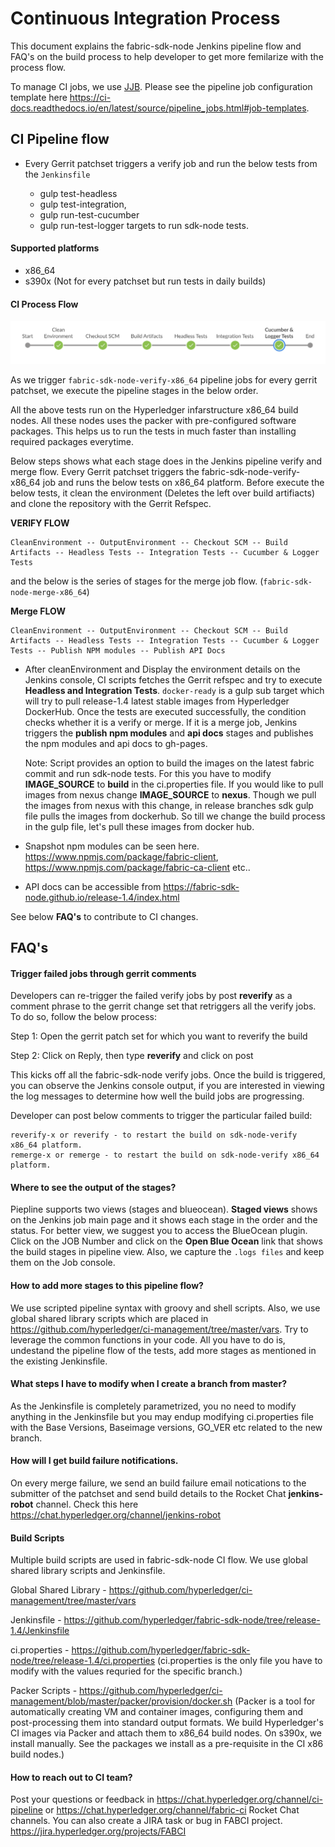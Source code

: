 # Continuous Integration Process

This document explains the fabric-sdk-node Jenkins pipeline flow and FAQ's on the
build process to help developer to get more femilarize with the process flow.

To manage CI jobs, we use [JJB](https://docs.openstack.org/infra/jenkins-job-builder).
Please see the pipeline job configuration template here https://ci-docs.readthedocs.io/en/latest/source/pipeline_jobs.html#job-templates.

## CI Pipeline flow

- Every Gerrit patchset triggers a verify job and run the below tests from the `Jenkinsfile`

  - gulp test-headless
  - gulp test-integration,
  - gulp run-test-cucumber
  - gulp run-test-logger targets to run sdk-node tests.

#### Supported platforms

- x86_64
- s390x (Not for every patchset but run tests in daily builds)

#### CI Process Flow

![](images/sdk_node_pipeline_flow.png)

As we trigger `fabric-sdk-node-verify-x86_64` pipeline jobs for every gerrit patchset, we execute
the pipeline stages in the below order.

All the above tests run on the Hyperledger infarstructure x86_64 build nodes. All these nodes uses
the packer with pre-configured software packages. This helps us to run the tests in much faster than
installing required packages everytime.

Below steps shows what each stage does in the Jenkins pipeline verify and merge flow. Every
Gerrit patchset triggers the fabric-sdk-node-verify-x86_64 job and runs the below tests on x86_64 platform.
Before execute the below tests, it clean the environment (Deletes the left over build artifiacts) and
clone the repository with the Gerrit Refspec.

 **VERIFY FLOW**

    CleanEnvironment -- OutputEnvironment -- Checkout SCM -- Build Artifacts -- Headless Tests -- Integration Tests -- Cucumber & Logger Tests

and the below is the series of stages for the merge job flow. (`fabric-sdk-node-merge-x86_64`)

 **Merge FLOW**

    CleanEnvironment -- OutputEnvironment -- Checkout SCM -- Build Artifacts -- Headless Tests -- Integration Tests -- Cucumber & Logger Tests -- Publish NPM modules -- Publish API Docs

- After cleanEnvironment and Display the environment details on the Jenkins console, CI scripts
  fetches the Gerrit refspec and try to execute **Headless and Integration Tests**. `docker-ready`
  is a gulp sub target which will try to pull release-1.4 latest stable images from Hyperledger DockerHub.
  Once the tests are executed successfully, the condition checks whether it is a verify or merge.
  If it is a merge job, Jenkins triggers the **publish npm modules** and **api docs** stages and
  publishes the npm modules and api docs to gh-pages.

  Note: Script provides an option to build the images on the latest fabric commit and run sdk-node
  tests. For this you have to modify **IMAGE_SOURCE** to **build** in the ci.properties file.
  If you would like to pull images from nexus change **IMAGE_SOURCE** to **nexus**. Though we pull
  the images from nexus with this change, in release branches sdk gulp file pulls the images from
  dockerhub. So till we change the build process in the gulp file, let's pull these images from
  docker hub.

- Snapshot npm modules can be seen here. https://www.npmjs.com/package/fabric-client, https://www.npmjs.com/package/fabric-ca-client etc..

- API docs can be accessible from https://fabric-sdk-node.github.io/release-1.4/index.html

See below **FAQ's** to contribute to CI changes.

## FAQ's

#### Trigger failed jobs through gerrit comments

Developers can re-trigger the failed verify jobs by post **reverify** as a comment phrase to the
gerrit change set that retriggers all the verify jobs. To do so, follow the below process:

Step 1: Open the gerrit patch set for which you want to reverify the build

Step 2: Click on Reply, then type **reverify** and click on post

This kicks off all the fabric-sdk-node verify jobs. Once the build is triggered, you can observe
the Jenkins console output, if you are interested in viewing the log messages to determine how well
the build jobs are progressing.

Developer can post below comments to trigger the particular failed build:

    reverify-x or reverify - to restart the build on sdk-node-verify x86_64 platform.
    remerge-x or remerge - to restart the build on sdk-node-verify x86_64 platform.

#### Where to see the output of the stages?

Piepline supports two views (stages and blueocean). **Staged views** shows on the Jenkins job main
page and it shows each stage in the order and the status. For better view, we suggest you to access
the BlueOcean plugin. Click on the JOB Number and click on the **Open Blue Ocean** link that
shows the build stages in pipeline view. Also, we capture the `.logs files` and keep them on
the Job console.

#### How to add more stages to this pipeline flow?

We use scripted pipeline syntax with groovy and shell scripts. Also, we use global shared library
scripts which are placed in https://github.com/hyperledger/ci-management/tree/master/vars.
Try to leverage the common functions in your code. All you have to do is, undestand the pipeline
flow of the tests, add more stages as mentioned in the existing Jenkinsfile.

#### What steps I have to modify when I create a branch from master?

As the Jenkinsfile is completely parametrized, you no need to modify anything in the Jenkinsfile but you
may endup modifying ci.properties file with the Base Versions, Baseimage versions, GO_VER etc related to
the new branch.

#### How will I get build failure notifications.

On every merge failure, we send an build failure email notications to the submitter of the patchset and send build details to the Rocket Chat **jenkins-robot** channel. Check this here https://chat.hyperledger.org/channel/jenkins-robot

#### Build Scripts

Multiple build scripts are used in fabric-sdk-node CI flow. We use global shared library scripts and Jenkinsfile.

Global Shared Library - https://github.com/hyperledger/ci-management/tree/master/vars

Jenkinsfile           - https://github.com/hyperledger/fabric-sdk-node/tree/release-1.4/Jenkinsfile

ci.properties         - https://github.com/hyperledger/fabric-sdk-node/tree/release-1.4/ci.properties
(ci.properties is the only file you have to modify with the values requried for the specific branch.)

Packer Scripts        - https://github.com/hyperledger/ci-management/blob/master/packer/provision/docker.sh
(Packer is a tool for automatically creating VM and container images, configuring them and post-processing
them into standard output formats. We build Hyperledger's CI images via Packer and attach them to x86_64
build nodes. On s390x, we install manually. See the packages we install as a pre-requisite in the CI x86 build nodes.)

#### How to reach out to CI team?

Post your questions or feedback in https://chat.hyperledger.org/channel/ci-pipeline or https://chat.hyperledger.org/channel/fabric-ci Rocket Chat channels. You can also create a JIRA task or bug in FABCI project. https://jira.hyperledger.org/projects/FABCI
